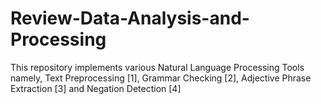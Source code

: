 # Review-Data-Analysis-and-Processing

This repository implements various Natural Language Processing Tools namely, Text Preprocessing [1], Grammar Checking [2], Adjective Phrase Extraction [3] and Negation Detection [4] 

